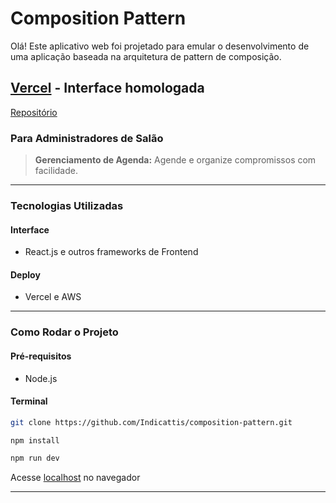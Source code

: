 
# Composition Pattern
Olá! Este aplicativo web foi projetado para emular o desenvolvimento de uma aplicação baseada na arquitetura de pattern de composição.

## [Vercel](https://composition-pattern-sand.vercel.app) - Interface homologada
[Repositório](https://github.com/Indicattis/composition-pattern.git)

### Para Administradores de Salão
> **Gerenciamento de Agenda:** Agende e organize compromissos com facilidade.

---

### Tecnologias Utilizadas
#### Interface
* React.js e outros frameworks de Frontend
#### Deploy
* Vercel e AWS

---

### Como Rodar o Projeto
#### Pré-requisitos
* Node.js

#### Terminal
```bash
git clone https://github.com/Indicattis/composition-pattern.git
```
```bash
npm install
```
```bash
npm run dev
```
Acesse [localhost](http://localhost:3000) no navegador

---